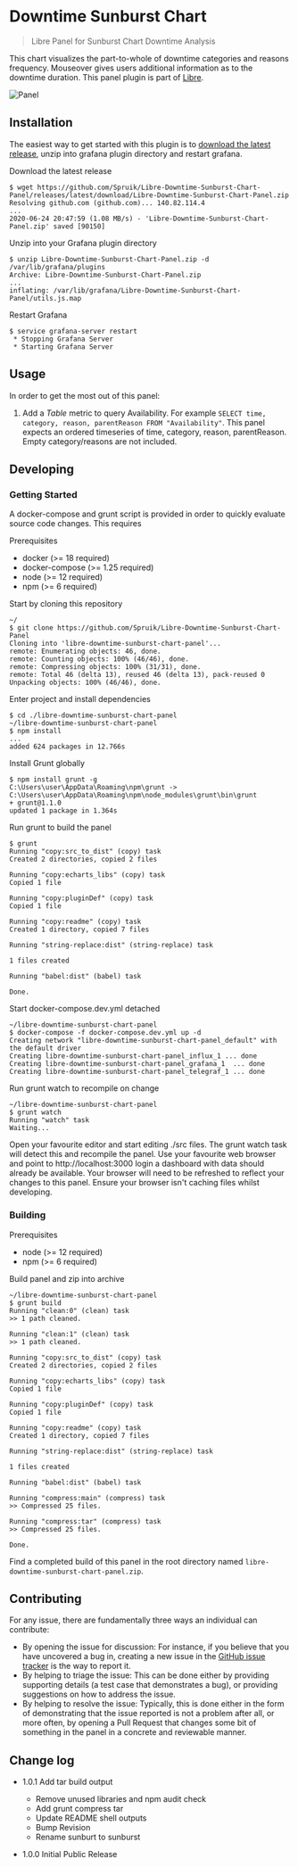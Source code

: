 # Downtime Sunburst Chart

> Libre Panel for Sunburst Chart Downtime Analysis

This chart visualizes the part-to-whole of downtime categories and reasons frequency. Mouseover gives users additional information as to the downtime duration. This panel plugin is part of [Libre](https://github.com/Spruik/Libre).

![Panel](docs/libre-downtime-sunburst-chart-panel.gif)

## Installation

The easiest way to get started with this plugin is to [download the latest release](https://github.com/Spruik/Libre-Downtime-Sunburst-Chart-Panel/releases/latest/download/Libre-Downtime-Sunburst-Chart-Panel.zip), unzip into grafana plugin directory and restart grafana.

Download the latest release

```shell
$ wget https://github.com/Spruik/Libre-Downtime-Sunburst-Chart-Panel/releases/latest/download/Libre-Downtime-Sunburst-Chart-Panel.zip
Resolving github.com (github.com)... 140.82.114.4
...
2020-06-24 20:47:59 (1.08 MB/s) - 'Libre-Downtime-Sunburst-Chart-Panel.zip' saved [90150]
```

Unzip into your Grafana plugin directory

```shell
$ unzip Libre-Downtime-Sunburst-Chart-Panel.zip -d /var/lib/grafana/plugins
Archive: Libre-Downtime-Sunburst-Chart-Panel.zip
...
inflating: /var/lib/grafana/Libre-Downtime-Sunburst-Chart-Panel/utils.js.map
```

Restart Grafana

```shell
$ service grafana-server restart
 * Stopping Grafana Server
 * Starting Grafana Server
```

## Usage

In order to get the most out of this panel:

1. Add a *Table* metric to query Availability. For example `SELECT time, category, reason, parentReason FROM "Availability"`. This panel expects an ordered timeseries of time, category, reason, parentReason. Empty category/reasons are not included.

## Developing

### Getting Started

A docker-compose and grunt script is provided in order to quickly evaluate source code changes. This requires

Prerequisites

- docker (>= 18 required)
- docker-compose (>= 1.25 required)
- node (>= 12 required)
- npm (>= 6 required)

Start by cloning this repository

```shell
~/
$ git clone https://github.com/Spruik/Libre-Downtime-Sunburst-Chart-Panel
Cloning into 'libre-downtime-sunburst-chart-panel'...
remote: Enumerating objects: 46, done.
remote: Counting objects: 100% (46/46), done.
remote: Compressing objects: 100% (31/31), done.
remote: Total 46 (delta 13), reused 46 (delta 13), pack-reused 0
Unpacking objects: 100% (46/46), done.
```

Enter project and install dependencies

```shell
$ cd ./libre-downtime-sunburst-chart-panel
~/libre-downtime-sunburst-chart-panel
$ npm install
...
added 624 packages in 12.766s
```

Install Grunt globally

```shell
$ npm install grunt -g
C:\Users\user\AppData\Roaming\npm\grunt -> C:\Users\user\AppData\Roaming\npm\node_modules\grunt\bin\grunt
+ grunt@1.1.0
updated 1 package in 1.364s
```

Run grunt to build the panel

```shell
$ grunt
Running "copy:src_to_dist" (copy) task
Created 2 directories, copied 2 files

Running "copy:echarts_libs" (copy) task
Copied 1 file

Running "copy:pluginDef" (copy) task
Copied 1 file

Running "copy:readme" (copy) task
Created 1 directory, copied 7 files

Running "string-replace:dist" (string-replace) task

1 files created

Running "babel:dist" (babel) task

Done.

```

Start docker-compose.dev.yml detached

```shell
~/libre-downtime-sunburst-chart-panel
$ docker-compose -f docker-compose.dev.yml up -d
Creating network "libre-downtime-sunburst-chart-panel_default" with the default driver
Creating libre-downtime-sunburst-chart-panel_influx_1 ... done
Creating libre-downtime-sunburst-chart-panel_grafana_1  ... done
Creating libre-downtime-sunburst-chart-panel_telegraf_1 ... done
```

Run grunt watch to recompile on change

```shell
~/libre-downtime-sunburst-chart-panel
$ grunt watch
Running "watch" task
Waiting...
```

Open your favourite editor and start editing ./src files. The grunt watch task will detect this and recompile the panel. Use your favourite web browser and point to http://localhost:3000 login a dashboard with data should already be available. Your browser will need to be refreshed to reflect your changes to this panel. Ensure your browser isn't caching files whilst developing.

### Building

Prerequisites

- node (>= 12 required)
- npm (>= 6 required)

Build panel and zip into archive

```shell
~/libre-downtime-sunburst-chart-panel
$ grunt build
Running "clean:0" (clean) task
>> 1 path cleaned.

Running "clean:1" (clean) task
>> 1 path cleaned.

Running "copy:src_to_dist" (copy) task
Created 2 directories, copied 2 files

Running "copy:echarts_libs" (copy) task
Copied 1 file

Running "copy:pluginDef" (copy) task
Copied 1 file

Running "copy:readme" (copy) task
Created 1 directory, copied 7 files

Running "string-replace:dist" (string-replace) task

1 files created

Running "babel:dist" (babel) task

Running "compress:main" (compress) task
>> Compressed 25 files.

Running "compress:tar" (compress) task
>> Compressed 25 files.

Done.

```

Find a completed build of this panel in the root directory named `libre-downtime-sunburst-chart-panel.zip`.

## Contributing

For any issue, there are fundamentally three ways an individual can contribute:

- By opening the issue for discussion: For instance, if you believe that you have uncovered a bug in, creating a new issue in the [GitHub issue tracker](https://github.com/Spruik/Libre-Downtime-Sunburst-Chart-Panel/issues) is the way to report it.
- By helping to triage the issue: This can be done either by providing supporting details (a test case that demonstrates a bug), or providing suggestions on how to address the issue.
- By helping to resolve the issue: Typically, this is done either in the form of demonstrating that the issue reported is not a problem after all, or more often, by opening a Pull Request that changes some bit of something in the panel in a concrete and reviewable manner.

## Change log

- 1.0.1 Add tar build output
  - Remove unused libraries and npm audit check
  - Add grunt compress tar
  - Update README shell outputs
  - Bump Revision
  - Rename sunburt to sunburst

- 1.0.0 Initial Public Release

